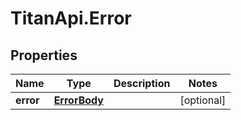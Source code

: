 # TitanApi.Error

## Properties
Name | Type | Description | Notes
------------ | ------------- | ------------- | -------------
**error** | [**ErrorBody**](ErrorBody.md) |  | [optional] 


